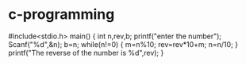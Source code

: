 # c-programming
#include<stdio.h>
main()
{
  int n,rev,b;
  printf("enter the number");
  Scanf("%d",&n);
  b=n;
  while(n!=0)
  {
      m=n%10;
      rev=rev*10+m;
      n=n/10;
   }
   printf("The reverse of the number is %d",rev);
 }
   
